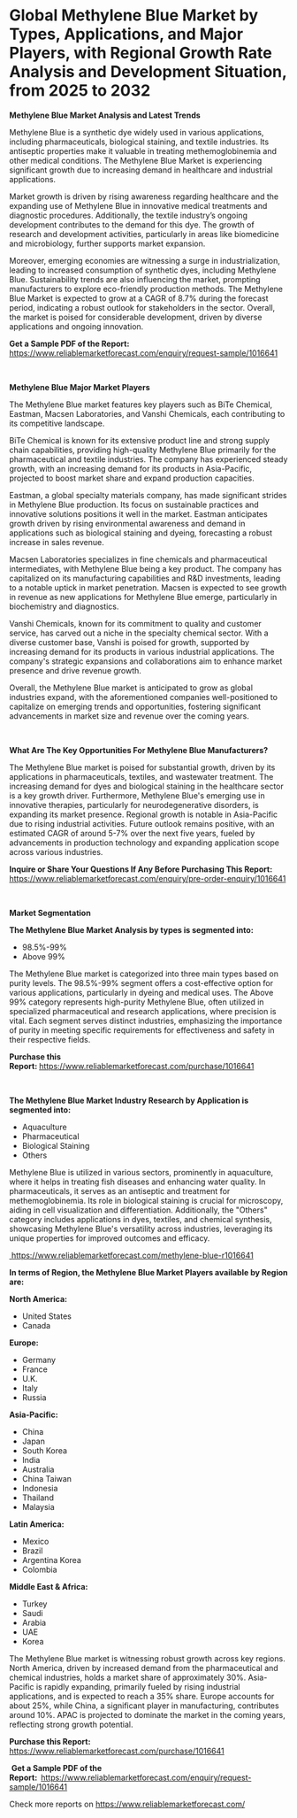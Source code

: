 <p><h1>Global Methylene Blue Market by Types, Applications, and Major Players, with Regional Growth Rate Analysis and Development Situation, from 2025 to 2032</h1></p><p><strong>Methylene Blue Market Analysis and Latest Trends</strong></p>
<p><p>Methylene Blue is a synthetic dye widely used in various applications, including pharmaceuticals, biological staining, and textile industries. Its antiseptic properties make it valuable in treating methemoglobinemia and other medical conditions. The Methylene Blue Market is experiencing significant growth due to increasing demand in healthcare and industrial applications.</p><p>Market growth is driven by rising awareness regarding healthcare and the expanding use of Methylene Blue in innovative medical treatments and diagnostic procedures. Additionally, the textile industry’s ongoing development contributes to the demand for this dye. The growth of research and development activities, particularly in areas like biomedicine and microbiology, further supports market expansion. </p><p>Moreover, emerging economies are witnessing a surge in industrialization, leading to increased consumption of synthetic dyes, including Methylene Blue. Sustainability trends are also influencing the market, prompting manufacturers to explore eco-friendly production methods. The Methylene Blue Market is expected to grow at a CAGR of 8.7% during the forecast period, indicating a robust outlook for stakeholders in the sector. Overall, the market is poised for considerable development, driven by diverse applications and ongoing innovation.</p></p>
<p><strong>Get a Sample PDF of the Report:&nbsp;</strong> <a href="https://www.reliablemarketforecast.com/enquiry/request-sample/1016641?utm_campaign=1743&utm_medium=2&utm_source=Github&utm_content=ia&utm_term=30012025&utm_id=methylene-blue">https://www.reliablemarketforecast.com/enquiry/request-sample/1016641</a></p>
<p>&nbsp;</p>
<p><strong>Methylene Blue Major Market Players</strong></p>
<p><p>The Methylene Blue market features key players such as BiTe Chemical, Eastman, Macsen Laboratories, and Vanshi Chemicals, each contributing to its competitive landscape. </p><p>BiTe Chemical is known for its extensive product line and strong supply chain capabilities, providing high-quality Methylene Blue primarily for the pharmaceutical and textile industries. The company has experienced steady growth, with an increasing demand for its products in Asia-Pacific, projected to boost market share and expand production capacities.</p><p>Eastman, a global specialty materials company, has made significant strides in Methylene Blue production. Its focus on sustainable practices and innovative solutions positions it well in the market. Eastman anticipates growth driven by rising environmental awareness and demand in applications such as biological staining and dyeing, forecasting a robust increase in sales revenue.</p><p>Macsen Laboratories specializes in fine chemicals and pharmaceutical intermediates, with Methylene Blue being a key product. The company has capitalized on its manufacturing capabilities and R&D investments, leading to a notable uptick in market penetration. Macsen is expected to see growth in revenue as new applications for Methylene Blue emerge, particularly in biochemistry and diagnostics.</p><p>Vanshi Chemicals, known for its commitment to quality and customer service, has carved out a niche in the specialty chemical sector. With a diverse customer base, Vanshi is poised for growth, supported by increasing demand for its products in various industrial applications. The company's strategic expansions and collaborations aim to enhance market presence and drive revenue growth.</p><p>Overall, the Methylene Blue market is anticipated to grow as global industries expand, with the aforementioned companies well-positioned to capitalize on emerging trends and opportunities, fostering significant advancements in market size and revenue over the coming years.</p></p>
<p>&nbsp;</p>
<p><strong>What Are The Key Opportunities For Methylene Blue Manufacturers?</strong></p>
<p><p>The Methylene Blue market is poised for substantial growth, driven by its applications in pharmaceuticals, textiles, and wastewater treatment. The increasing demand for dyes and biological staining in the healthcare sector is a key growth driver. Furthermore, Methylene Blue's emerging use in innovative therapies, particularly for neurodegenerative disorders, is expanding its market presence. Regional growth is notable in Asia-Pacific due to rising industrial activities. Future outlook remains positive, with an estimated CAGR of around 5-7% over the next five years, fueled by advancements in production technology and expanding application scope across various industries.</p></p>
<p><strong>Inquire or Share Your Questions If Any Before Purchasing This Report:</strong> <a href="https://www.reliablemarketforecast.com/enquiry/pre-order-enquiry/1016641?utm_campaign=1743&utm_medium=2&utm_source=Github&utm_content=ia&utm_term=30012025&utm_id=methylene-blue">https://www.reliablemarketforecast.com/enquiry/pre-order-enquiry/1016641</a></p>
<p>&nbsp;</p>
<p><strong>Market Segmentation</strong></p>
<p><strong>The Methylene Blue Market Analysis by types is segmented into:</strong></p>
<p><ul><li>98.5%-99%</li><li>Above 99%</li></ul></p>
<p><p>The Methylene Blue market is categorized into three main types based on purity levels. The 98.5%-99% segment offers a cost-effective option for various applications, particularly in dyeing and medical uses. The Above 99% category represents high-purity Methylene Blue, often utilized in specialized pharmaceutical and research applications, where precision is vital. Each segment serves distinct industries, emphasizing the importance of purity in meeting specific requirements for effectiveness and safety in their respective fields.</p></p>
<p><strong>Purchase this Report:&nbsp;</strong><a href="https://www.reliablemarketforecast.com/purchase/1016641?utm_campaign=1743&utm_medium=2&utm_source=Github&utm_content=ia&utm_term=30012025&utm_id=methylene-blue">https://www.reliablemarketforecast.com/purchase/1016641</a></p>
<p>&nbsp;</p>
<p><strong>The Methylene Blue Market Industry Research by Application is segmented into:</strong></p>
<p><ul><li>Aquaculture</li><li>Pharmaceutical</li><li>Biological Staining</li><li>Others</li></ul></p>
<p><p>Methylene Blue is utilized in various sectors, prominently in aquaculture, where it helps in treating fish diseases and enhancing water quality. In pharmaceuticals, it serves as an antiseptic and treatment for methemoglobinemia. Its role in biological staining is crucial for microscopy, aiding in cell visualization and differentiation. Additionally, the "Others" category includes applications in dyes, textiles, and chemical synthesis, showcasing Methylene Blue's versatility across industries, leveraging its unique properties for improved outcomes and efficacy.</p></p>
<p><a href="https://www.reliablemarketforecast.com/methylene-blue-r1016641?utm_campaign=1743&utm_medium=2&utm_source=Github&utm_content=ia&utm_term=30012025&utm_id=methylene-blue">&nbsp;https://www.reliablemarketforecast.com/methylene-blue-r1016641</a></p>
<p><strong>In terms of Region, the Methylene Blue Market Players available by Region are:</strong></p>
<p>
    <p> <strong> North America: </strong>
        <ul>
            <li>United States</li>
            <li>Canada</li>
        </ul>
        </p> 
    <p> <strong> Europe: </strong>
        <ul>
            <li>Germany</li>
            <li>France</li>
            <li>U.K.</li>
            <li>Italy</li>
            <li>Russia</li>
        </ul>
        </p> 
    <p> <strong> Asia-Pacific: </strong>
        <ul>
            <li>China</li>
            <li>Japan</li>
            <li>South Korea</li>
            <li>India</li>
            <li>Australia</li>
            <li>China Taiwan</li>
            <li>Indonesia</li>
            <li>Thailand</li>
            <li>Malaysia</li>
        </ul>
        </p> 
    <p> <strong> Latin America: </strong>
        <ul>
            <li>Mexico</li>
            <li>Brazil</li>
            <li>Argentina Korea</li>
            <li>Colombia</li>
        </ul>
        </p> 
    <p> <strong> Middle East & Africa: </strong>
        <ul>
            <li>Turkey</li>
            <li>Saudi</li>
            <li>Arabia</li>
            <li>UAE</li>
            <li>Korea</li>
        </ul>
    </p>
    </p>
<p><p>The Methylene Blue market is witnessing robust growth across key regions. North America, driven by increased demand from the pharmaceutical and chemical industries, holds a market share of approximately 30%. Asia-Pacific is rapidly expanding, primarily fueled by rising industrial applications, and is expected to reach a 35% share. Europe accounts for about 25%, while China, a significant player in manufacturing, contributes around 10%. APAC is projected to dominate the market in the coming years, reflecting strong growth potential.</p></p>
<p><strong>Purchase this Report: </strong><a href="https://www.reliablemarketforecast.com/purchase/1016641?utm_campaign=1743&utm_medium=2&utm_source=Github&utm_content=ia&utm_term=30012025&utm_id=methylene-blue">https://www.reliablemarketforecast.com/purchase/1016641</a></p>
<p>&nbsp;<strong>Get a Sample PDF of the Report:&nbsp;&nbsp;</strong><a href="https://www.reliablemarketforecast.com/enquiry/request-sample/1016641?utm_campaign=1743&utm_medium=2&utm_source=Github&utm_content=ia&utm_term=30012025&utm_id=methylene-blue">https://www.reliablemarketforecast.com/enquiry/request-sample/1016641</a></p>
<p><strong></strong></p>
<p>Check more reports on <a href="https://www.reliablemarketforecast.com/?utm_campaign=1743&utm_medium=2&utm_source=Github&utm_content=ia&utm_term=30012025&utm_id=methylene-blue">https://www.reliablemarketforecast.com/</a></p>